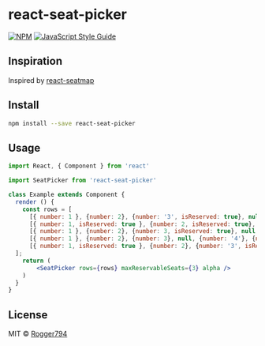 # react-seat-picker

> 

[![NPM](https://img.shields.io/npm/v/react-seat-picker.svg)](https://www.npmjs.com/package/react-seat-picker) [![JavaScript Style Guide](https://img.shields.io/badge/code_style-standard-brightgreen.svg)](https://standardjs.com)

## Inspiration

Inspired by [react-seatmap](https://www.npmjs.com/package/react-seatmap)

## Install

```bash
npm install --save react-seat-picker
```

## Usage

```jsx
import React, { Component } from 'react'

import SeatPicker from 'react-seat-picker'

class Example extends Component {
  render () {
    const rows = [
      [{ number: 1 }, {number: 2}, {number: '3', isReserved: true}, null, {number: '4'}, {number: 5}, {number: 6}],
      [{ number: 1, isReserved: true }, {number: 2, isReserved: true}, {number: '3', isReserved: true}, null, {number: '4'}, {number: 5}, {number: 6}],
      [{ number: 1 }, {number: 2}, {number: 3, isReserved: true}, null, {number: '4'}, {number: 5}, {number: 6}],
      [{ number: 1 }, {number: 2}, {number: 3}, null, {number: '4'}, {number: 5}, {number: 6}],
      [{ number: 1, isReserved: true }, {number: 2}, {number: '3', isReserved: true}, null, {number: '4'}, {number: 5}, {number: 6, isReserved: true}]
  ];
    return (
        <SeatPicker rows={rows} maxReservableSeats={3} alpha />
    )
  }
}
```

## License

MIT © [Rogger794](https://github.com/Rogger794)

